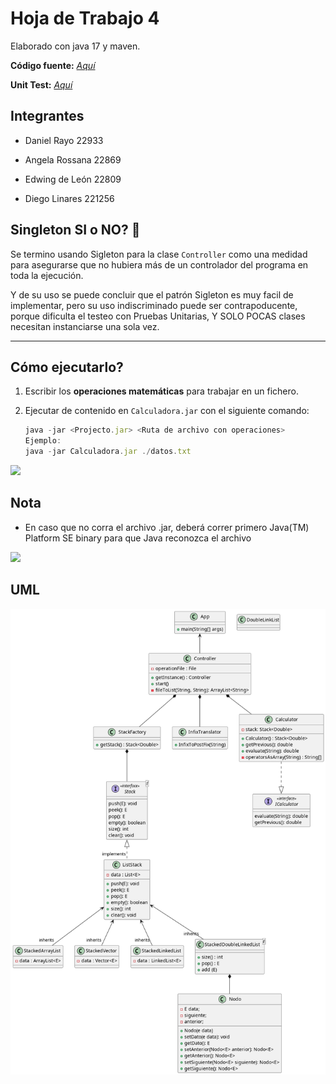 # Hoja de Trabajo 4

Elaborado con java 17 y maven.

**Código fuente:**  [*Aquí*](https://github.com/DanielRasho/HT4-InfixCalculator/tree/main/App_main/src/main/java)

**Unit Test:** [*Aquí*](https://github.com/DanielRasho/HT4-InfixCalculator/tree/main/App_main/src/test/java/App_main)

## Integrantes

- Daniel Rayo 22933

- Angela Rossana 22869

- Edwing de León 22809 

- Diego Linares 221256

## Singleton SI o NO? 🤨

Se termino usando Sigleton para la clase `Controller` como una medidad para asegurarse que no hubiera más de un controlador del programa en toda la ejecución. 

Y de su uso se puede concluir que el patrón Sigleton es muy facil de implementar, pero su uso indiscriminado puede ser contrapoducente, porque dificulta el testeo con Pruebas Unitarias, Y SOLO POCAS clases necesitan instanciarse una sola vez.

---

## Cómo ejecutarlo?

1. Escribir los **operaciones matemáticas** para trabajar en un fichero.

2. Ejecutar de contenido en `Calculadora.jar` con el siguiente comando:
   
   ```javascript
   java -jar <Projecto.jar> <Ruta de archivo con operaciones>
   Ejemplo:
   java -jar Calculadora.jar ./datos.txt
   ```

![](media/howToUse.gif)

## Nota
- En caso que no corra el archivo .jar, deberá correr primero Java(TM) Platform SE binary para que Java reconozca el archivo

![](media/jarr.gif)

## UML

![](./classesUML.png)  
